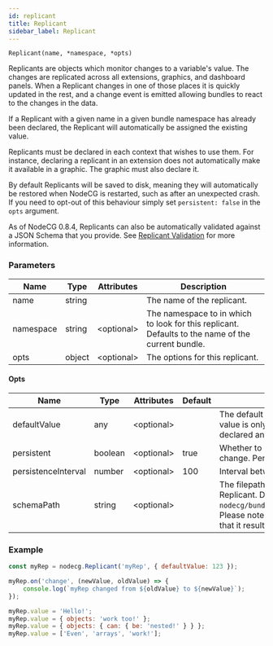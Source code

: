 ```yaml
---
id: replicant
title: Replicant
sidebar_label: Replicant
---
```


`Replicant(name, *namespace, *opts)`

Replicants are objects which monitor changes to a variable's value. The changes are replicated across all extensions, graphics, and dashboard panels. When a Replicant changes in one of those places it is quickly updated in the rest, and a change event is emitted allowing bundles to react to the changes in the data.

If a Replicant with a given name in a given bundle namespace has already been declared, the Replicant will automatically be assigned the existing value.

Replicants must be declared in each context that wishes to use them. For instance, declaring a replicant in an extension does not automatically make it available in a graphic. The graphic must also declare it.

By default Replicants will be saved to disk, meaning they will automatically be restored when NodeCG is restarted, such as after an unexpected crash. If you need to opt-out of this behaviour simply set `persistent: false` in the `opts` argument.

As of NodeCG 0.8.4, Replicants can also be automatically validated against a JSON Schema that you provide. See [Replicant Validation](../replicant-schemas.md) for more information.

### Parameters

| Name      | Type   | Attributes    | Description                                                                                       |
| --------- | ------ | ------------- | ------------------------------------------------------------------------------------------------- |
| name      | string |               | The name of the replicant.                                                                        |
| namespace | string | &lt;optional> | The namespace to in which to look for this replicant. Defaults to the name of the current bundle. |
| opts      | object | &lt;optional> | The options for this replicant.                                                                   |

#### Opts

| Name                | Type    | Attributes    | Default                      | Description                                                                                                                                                                                                                                        |
| ------------------- | ------- | ------------- | ---------------------------- | -------------------------------------------------------------------------------------------------------------------------------------------------------------------------------------------------------------------------------------------------- |
| defaultValue        | any     | &lt;optional> |                              | The default value to instantiate this Replicant with. The default value is only applied if this Replicant has not previously been declared and if it has no persisted value.                                                                       |
| persistent          | boolean | &lt;optional> | true                         | Whether to persist the Replicant's value to disk on every change. Persisted values are re-loaded on startup.                                                                                                                                       |
| persistenceInterval | number  | &lt;optional> | 100			       | Interval between each persistence, in milliseconds.                                                                                                                                                                                                |
| schemaPath          | string  | &lt;optional> |                              | The filepath at which to look for a JSON Schema for this Replicant. Defaults to `nodecg/bundles/${bundleName}/schemas/${replicantName}.json`. Please note that this default path will be URIEncoded to ensure that it results in a valid filename. |

### Example

```js
const myRep = nodecg.Replicant('myRep', { defaultValue: 123 });

myRep.on('change', (newValue, oldValue) => {
	console.log(`myRep changed from ${oldValue} to ${newValue}`);
});

myRep.value = 'Hello!';
myRep.value = { objects: 'work too!' };
myRep.value = { objects: { can: { be: 'nested!' } } };
myRep.value = ['Even', 'arrays', 'work!'];
```
